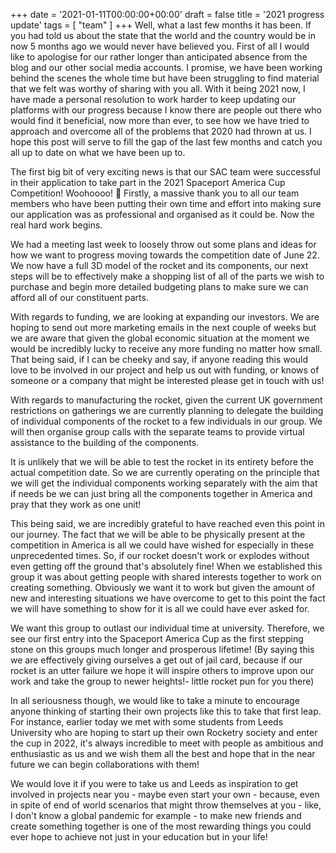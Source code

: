 +++
date = '2021-01-11T00:00:00+00:00'
draft = false
title = '2021 progress update'
tags = [
    "team"
]
+++
Well, what a last few months it has been. If you had told us about the state that the world and the country would be in now 5 months ago we would never have believed you. First of all I would like to apologise for our rather longer than anticipated absence from the blog and our other social media accounts. I promise, we have been working behind the scenes the whole time but have been struggling to find material that we felt was worthy of sharing with you all. With it being 2021 now, I have made a personal resolution to work harder to keep updating our platforms with our progress because I know there are people out there who would find it beneficial, now more than ever, to see how we have tried to approach and overcome all of the problems that 2020 had thrown at us. I hope this post will serve to fill the gap of the last few months and catch you all up to date on what we have been up to.

The first big bit of very exciting news is that our SAC team were successful in their application to take part in the 2021 Spaceport America Cup Competition! Woohoooo! 🙌 Firstly, a massive thank you to all our team members who have been putting their own time and effort into making sure our application was as professional and organised as it could be. Now the real hard work begins.

We had a meeting last week to loosely throw out some plans and ideas for how we want to progress moving towards the competition date of June 22. We now have a full 3D model of the rocket and its components, our next steps will be to effectively make a shopping list of all of the parts we wish to purchase and begin more detailed budgeting plans to make sure we can afford all of our constituent parts. 

With regards to funding, we are looking at expanding our investors. We are hoping to send out more marketing emails in the next couple of weeks but we are aware that given the global economic situation at the moment we would be incredibly lucky to receive any more funding no matter how small. That being said, if I can be cheeky and say, if anyone reading this would love to be involved in our project and help us out with funding, or knows of someone or a company that might be interested please get in touch with us!

With regards to manufacturing the rocket, given the current UK government restrictions on gatherings we are currently planning to delegate the building of individual components of the rocket to a few individuals in our group. We will then organise group calls with the separate teams to provide virtual assistance to the building of the components.

It is unlikely that we will be able to test the rocket in its entirety before the actual competition date. So we are currently operating on the principle that we will get the individual components working separately with the aim that if needs be we can just bring all the components together in America and pray that they work as one unit!

This being said, we are incredibly grateful to have reached even this point in our journey. The fact that we will be able to be physically present at the competition in America is all we could have wished for especially in these unprecedented times. So, if our rocket doesn't work or explodes without even getting off the ground that's absolutely fine! When we established this group it was about getting people with shared interests together to work on creating something. Obviously we want it to work but given the amount of new and interesting situations we have overcome to get to this point the fact we will have something to show for it is all we could have ever asked for.

We want this group to outlast our individual time at university. Therefore, we see our first entry into the Spaceport America Cup as the first stepping stone on this groups much longer and prosperous lifetime! (By saying this we are effectively giving ourselves a get out of jail card, because if our rocket is an utter failure we hope it will inspire others to improve upon our work and take the group to newer heights!- little rocket pun for you there)

In all seriousness though, we would like to take a minute to encourage anyone thinking of starting their own projects like this to take that first leap. For instance, earlier today we met with some students from Leeds University who are hoping to start up their own Rocketry society and enter the cup in 2022, it's always incredible to meet with people as ambitious and enthusiastic as us and we wish them all the best and hope that in the near future we can begin collaborations with them!

We would love it if you were to take us and Leeds as inspiration to get involved in projects near you - maybe even start your own - because, even in spite of end of world scenarios that might throw themselves at you - like, I don't know a global pandemic for example - to make new friends and create something together is one of the most rewarding things you could ever hope to achieve not just in your education but in your life!